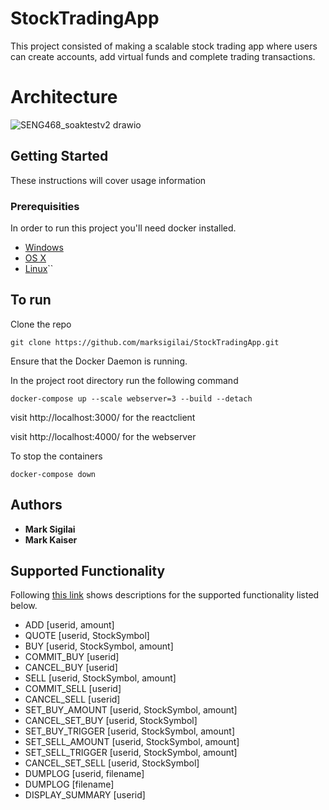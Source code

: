 # StockTradingApp
This project consisted of making a scalable stock trading app where users can create accounts, add virtual funds and complete trading transactions. 

# Architecture

![SENG468_soaktestv2 drawio](https://user-images.githubusercontent.com/56571667/177475209-9e38ef54-d17d-435d-a221-edc1044dc009.png)


## Getting Started

These instructions will cover usage information

### Prerequisities

In order to run this project you'll need docker installed.

* [Windows](https://docs.docker.com/windows/started)
* [OS X](https://docs.docker.com/mac/started/)
* [Linux](https://docs.docker.com/linux/started/)``

## To run 

Clone the repo

    git clone https://github.com/marksigilai/StockTradingApp.git


Ensure that the Docker Daemon is running.


In the project root directory run the following command

    docker-compose up --scale webserver=3 --build --detach
    
    
visit http://localhost:3000/ for the reactclient

visit http://localhost:4000/ for the webserver



To stop the containers

    docker-compose down
    


## Authors

* **Mark Sigilai**
* **Mark Kaiser**

## Supported Functionality
Following [this link](https://www.ece.uvic.ca/~seng468/ProjectWebSite/Commands.html) shows descriptions for the supported functionality listed below.
* ADD \[userid, amount\] 
* QUOTE \[userid, StockSymbol\]
* BUY \[userid, StockSymbol, amount\]
* COMMIT_BUY \[userid\]
* CANCEL_BUY \[userid\]
* SELL \[userid, StockSymbol, amount\]
* COMMIT_SELL \[userid\]
* CANCEL_SELL \[userid\]
* SET_BUY_AMOUNT \[userid, StockSymbol, amount\]
* CANCEL_SET_BUY \[userid, StockSymbol\]
* SET_BUY_TRIGGER \[userid, StockSymbol, amount\]
* SET_SELL_AMOUNT \[userid, StockSymbol, amount\]
* SET_SELL_TRIGGER \[userid, StockSymbol, amount\]
* CANCEL_SET_SELL \[userid, StockSymbol\]
* DUMPLOG \[userid, filename\]
* DUMPLOG \[filename\]
* DISPLAY_SUMMARY \[userid\]
